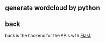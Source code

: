 ## generate wordcloud by python


## back
back is the backend for the APIs with [Flask](flask.pocoo.org)
